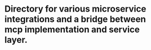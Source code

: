 # Directory for various microservice integrations and a bridge between mcp implementation and service layer. 